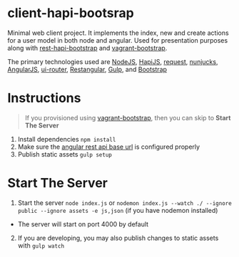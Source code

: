 # client-hapi-bootsrap
Minimal web client project. It implements the index, new and create actions for a user model in both node and angular. Used for presentation purposes along with [rest-hapi-bootstrap](https://github.com/Olson3R/rest-hapi-bootstrap) and [vagrant-bootstrap](https://github.com/Olson3R/vagrant-bootstrap).

The primary technologies used are [NodeJS](https://nodejs.org/), [HapiJS](http://hapijs.com/), [request](https://github.com/request/request), [nunjucks](https://mozilla.github.io/nunjucks/), [AngularJS](https://angularjs.org/), [ui-router](https://github.com/angular-ui/ui-router), [Restangular](https://github.com/mgonto/restangular), [Gulp](http://gulpjs.com/), and [Bootstrap](http://getbootstrap.com/)

# Instructions
>If you provisioned using [vagrant-bootstrap](https://github.com/Olson3R/vagrant-bootstrap), then you can skip to **Start The Server**

1. Install dependencies `npm install`
2. Make sure the [angular rest api base url](https://github.com/Olson3R/client-hapi-bootstrap/blob/master/assets/ng/rest-api/rest-api.js#L4) is configured properly
3. Publish static assets `gulp setup`

# Start The Server
1. Start the server `node index.js` or `nodemon index.js --watch ./ --ignore public --ignore assets -e js,json` (if you have nodemon installed)
 - The server will start on port 4000 by default
2. If you are developing, you may also publish changes to static assets with `gulp watch`

